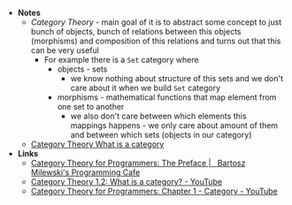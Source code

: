 - **Notes**
	- *Category Theory* - main goal of it is to abstract some concept to just bunch of objects, bunch of relations between this objects (morphisms) and composition of this relations and turns out that this can be very useful
		- For example there is a `Set` category where
			- objects - sets 
				- we know nothing about structure of this sets and we don't care about it when we build `Set` category
			- morphisms - mathematical functions that map element from one set to another
				- we also don't care between which elements this mappings happens - we only care about amount of them and between which sets (objects in our category) 
	- [Category Theory What is a category](Category%20Theory%20What%20is%20a%20category.md)
- **Links**
	- [Category Theory for Programmers: The Preface |   Bartosz Milewski's Programming Cafe](https://bartoszmilewski.com/2014/10/28/category-theory-for-programmers-the-preface/)
	- [Category Theory 1.2: What is a category? - YouTube](https://www.youtube.com/watch?v=p54Hd7AmVFU)
	- [Category Theory for Programmers: Chapter 1 - Category - YouTube](https://www.youtube.com/watch?v=SmXB2K_5lcA)